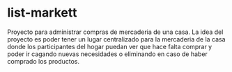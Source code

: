 # list-markett
Proyecto para administrar compras de mercaderia de una casa.
La idea del proyecto es poder tener un lugar centralizado para la mercaderia de la casa donde los participantes del hogar puedan ver que hace falta comprar y poder ir cagando nuevas necesidades o eliminando en caso de haber comprado los productos.
